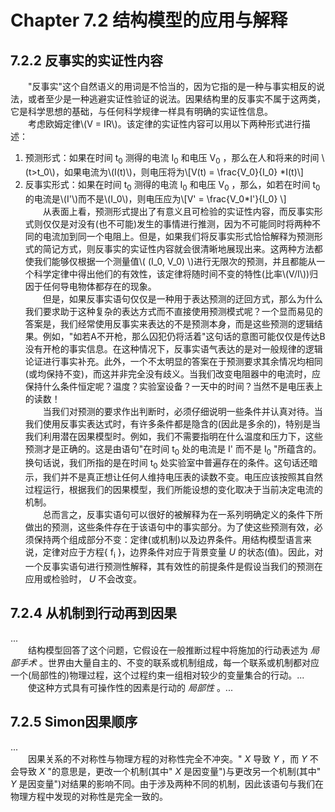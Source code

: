 # Chapter 7.2 结构模型的应用与解释

## 7.2.2 反事实的实证性内容
&emsp;&emsp;"反事实"这个自然语义的用词是不恰当的，因为它指的是一种与事实相反的说法，或者至少是一种逃避实证性验证的说法。因果结构里的反事实不属于这两类，它是科学思想的基础，与任何科学规律一样具有明确的实证性信息。  
&emsp;&emsp;考虑欧姆定律\\(V = IR\\)。该定律的实证性内容可以用以下两种形式进行描述：
1. 预测形式：如果在时间 t<sub>0</sub> 测得的电流 I<sub>0</sub> 和电压 V<sub>0</sub> ，那么在人和将来的时间 \\(t>t_0\\)，如果电流为\\(I(t)\\)，则电压将为\\[V(t) = \frac{V_0}{I_0} *I(t)\\]
2. 反事实形式：如果在时间 t<sub>0</sub> 测得的电流 I<sub>0</sub> 和电压 V<sub>0</sub> ，那么，如若在时间 t<sub>0</sub> 的电流是\\(I'\\)而不是\\(I_0\\)，则电压应为\\[V' = \frac{V_0*I'}{I_0} \\]  
&emsp;&emsp;从表面上看，预测形式提出了有意义且可检验的实证性内容，而反事实形式则仅仅是对没有(也不可能)发生的事情进行推测，因为不可能同时将两种不同的电流加到同一个电阻上。但是，如果我们将反事实形式恰恰解释为预测形式的简记方式，则反事实的实证性内容就会很清晰地展现出来。这两种方法都使我们能够仅根据一个测量值\\( (I_0, V_0) \\)进行无限次的预测，并且都能从一个科学定律中得出他们的有效性，该定律将随时间不变的特性(比率\\(V/I\\))归因于任何导电物体都存在的现象。  
&emsp;&emsp;但是，如果反事实语句仅仅是一种用于表达预测的迂回方式，那么为什么我们要求助于这种复杂的表达方式而不直接使用预测模式呢？一个显而易见的答案是，我们经常使用反事实来表达的不是预测本身，而是这些预测的逻辑结果。例如，"如若A不开枪，那么囚犯仍将活着"这句话的意图可能仅仅是传达B没有开枪的事实信息。在这种情况下，反事实语气表达的是对一般规律的逻辑论证进行事实补充。此外，一个不太明显的答案在于预测要求其余情况均相同(或均保持不变)，而这并非完全没有歧义。当我们改变电阻器中的电流时，应保持什么条件恒定呢？温度？实验室设备？一天中的时间？当然不是电压表上的读数！  
&emsp;&emsp;当我们对预测的要求作出判断时，必须仔细说明一些条件并认真对待。当我们使用反事实表达式时，有许多条件都是隐含的(因此是多余的)，特别是当我们利用潜在因果模型时。例如，我们不需要指明在什么温度和压力下，这些预测才是正确的。这是由语句"在时间 t<sub>0</sub> 处的电流是 I' 而不是 I<sub>0</sub> "所蕴含的。换句话说，我们所指的是在时间 t<sub>0</sub> 处实验室中普遍存在的条件。这句话还暗示，我们并不是真正想让任何人维持电压表的读数不变。电压应该按照其自然过程运行，根据我们的因果模型，我们所能设想的变化取决于当前决定电流的机制。  
&emsp;&emsp;总而言之，反事实语句可以很好的被解释为在一系列明确定义的条件下所做出的预测，这些条件存在于该语句中的事实部分。为了使这些预测有效，必须保持两个组成部分不变：定律(或机制)以及边界条件。用结构模型语言来说，定律对应于方程{ f<sub>i</sub> }，边界条件对应于背景变量 *U* 的状态(值)。因此，对一个反事实语句进行预测性解释，其有效性的前提条件是假设当我们的预测在应用或检验时， *U* 不会改变。  

## 7.2.4 从机制到行动再到因果
...  
&emsp;&emsp;结构模型回答了这个问题，它假设在一般推断过程中将施加的行动表述为 *局部手术* 。世界由大量自主的、不变的联系或机制组成，每一个联系或机制都对应一个(局部性的)物理过程，这个过程约束一组相对较少的变量集合的行动。...   
&emsp;&emsp;使这种方式具有可操作性的因素是行动的 *局部性* 。...  

## 7.2.5 Simon因果顺序
...  
&emsp;&emsp;因果关系的不对称性与物理方程的对称性完全不冲突。" *X* 导致 *Y* ，而 *Y* 不会导致 *X* "的意思是，更改一个机制(其中" *X* 是因变量")与更改另一个机制(其中" *Y* 是因变量")对结果的影响不同。由于涉及两种不同的机制，因此该语句与我们在物理方程中发现的对称性是完全一致的。  
